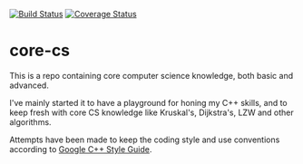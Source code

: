 [![Build Status](https://travis-ci.org/nstosic/core-cs.svg?branch=master)](https://travis-ci.org/nstosic/core-cs)
[![Coverage Status](https://coveralls.io/repos/github/nstosic/core-cs/badge.svg?branch=master)](https://coveralls.io/github/nstosic/core-cs?branch=master)

# core-cs
This is a repo containing core computer science knowledge, both basic and advanced.

I've mainly started it to have a playground for honing my C++ skills, and to keep fresh with core CS knowledge like Kruskal's, Dijkstra's, LZW and other algorithms.

Attempts have been made to keep the coding style and use conventions according to [Google C++ Style Guide](https://google.github.io/styleguide/cppguide.html).
